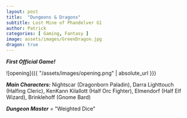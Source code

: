 ```yaml
---
layout: post
title:  "Dungeons & Dragons"
subtitle: Lost Mine of Phandelver G1
author: Patrick
categories: [ Gaming, Fantasy ]
image: assets/images/GreenDragon.jpg
dragon: true
---
```


***First Official Game!***

![opening]({{ "/assets/images/opening.png" | absolute_url }})

***Main Characters:*** Nightscar (Dragonborn Paladin), Darra Lighttouch (Halfing Cleric), KenKann Kilallott (Half Orc Fighter), Elmendorf (Half Elf Wizard), Brinklehoff (Gnome Bard)

***Dungeon Master*** = "Weighted Dice"
